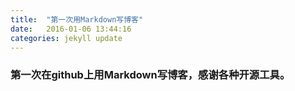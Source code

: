 ```yaml
---
title:  "第一次用Markdown写博客"
date:   2016-01-06 13:44:16
categories: jekyll update
---
```


### 第一次在github上用Markdown写博客，感谢各种开源工具。
